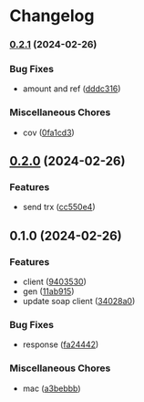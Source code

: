 # Changelog

### [0.2.1](https://www.github.com/brokeyourbike/zenith-bank-cib-api-client-php/compare/v0.2.0...v0.2.1) (2024-02-26)


### Bug Fixes

* amount and ref ([dddc316](https://www.github.com/brokeyourbike/zenith-bank-cib-api-client-php/commit/dddc316c5483acac11d4fa80463f0e2ca92a3674))


### Miscellaneous Chores

* cov ([0fa1cd3](https://www.github.com/brokeyourbike/zenith-bank-cib-api-client-php/commit/0fa1cd3840ab5f32dc9ec7e018be9a9d87c2a5d2))

## [0.2.0](https://www.github.com/brokeyourbike/zenith-bank-cib-api-client-php/compare/v0.1.0...v0.2.0) (2024-02-26)


### Features

* send trx ([cc550e4](https://www.github.com/brokeyourbike/zenith-bank-cib-api-client-php/commit/cc550e492759a724dd272f105e3a8907e7b782fc))

## 0.1.0 (2024-02-26)


### Features

* client ([9403530](https://www.github.com/brokeyourbike/zenith-bank-cib-api-client-php/commit/940353057a2a17ffccb8937ef83cd9fcc77dbaeb))
* gen ([11ab915](https://www.github.com/brokeyourbike/zenith-bank-cib-api-client-php/commit/11ab91508c6947600128c1e45c731b6e3bbdf307))
* update soap client ([34028a0](https://www.github.com/brokeyourbike/zenith-bank-cib-api-client-php/commit/34028a08154eccd4012fcccea0ac79133262bc12))


### Bug Fixes

* response ([fa24442](https://www.github.com/brokeyourbike/zenith-bank-cib-api-client-php/commit/fa24442e8e3d814b733d164e5b7643b2a42f2fe4))


### Miscellaneous Chores

* mac ([a3bebbb](https://www.github.com/brokeyourbike/zenith-bank-cib-api-client-php/commit/a3bebbb73a36559ec8c277a282fdbe3b361ebd5e))
